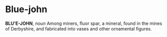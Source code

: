 # Blue-john

**BLU'E-JOHN**, _noun_ Among miners, fluor spar, a mineral, found in the mines of Derbyshire, and fabricated into vases and other ornamental figures.